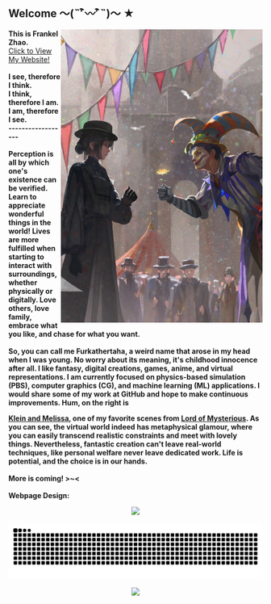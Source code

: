 ## Welcome ～(˵¯͒〰¯͒˵)～ ★

<!--
<img align='right' src='personal_cdn/00017-2771211951.png' width='400px'>
-->
<img align='right' src='personal_cdn/klein_Melissa.jpg' width='400px'>

<b>This is Frankel Zhao.  </b><br>
[Click to View My Website!](https://furkathertaha.github.io/) <br>
<br>
<b> I see, therefore I think. <br> I think, therefore I am. <br> I am, therefore I see.  &emsp;&emsp;&emsp;&emsp; ------------------ <br> </b>
<br>
<b> Perception is all by which one's existence can be verified. Learn to appreciate wonderful things in the world! Lives are more fulfilled when starting to interact with surroundings, whether physically or digitally. Love others, love family, embrace what you like, and chase for what you want. </b><br> 
<br> 
<b> So, you can call me Furkathertaha, a weird name that arose in my head when I was young. No worry about its meaning, it's childhood innocence after all. I like fantasy, digital creations, games, anime, and virtual representations. I am currently focused on physics-based simulation (PBS), computer graphics (CG), and machine learning (ML) applications. I would share some of my work at GitHub and hope to make continuous improvements. Hum, on the right is 
<!--
[Hu Tao](https://www.google.com/search?q=Hu+Tao&sca_esv=7994f51f647571a9&sca_upv=1&sxsrf=ACQVn08wO7zCDsgyY4qRaKmr8Wxlw-k4WA%3A1711229186420&ei=Akn_ZZajGYTBvr0PgoWKwAc&ved=0ahUKEwiWrKS-qYuFAxWEoK8BHYKCAngQ4dUDCBA&uact=5&oq=Hu+Tao&gs_lp=Egxnd3Mtd2l6LXNlcnAiBkh1IFRhbzIKEAAYRxjWBBiwAzIKEAAYRxjWBBiwAzIKEAAYRxjWBBiwAzIKEAAYRxjWBBiwAzIKEAAYRxjWBBiwAzIKEAAYRxjWBBiwAzIKEAAYRxjWBBiwAzIKEAAYRxjWBBiwAzIKEAAYRxjWBBiwAzIKEAAYRxjWBBiwA0iVB1AAWABwAXgBkAEAmAEAoAEAqgEAuAEDyAEAmAIBoAIDmAMAiAYBkAYKkgcBMaAHAA&sclient=gws-wiz-serp), one of my favorite characters. Here is a doppelganger, of course.
-->
[Klein and Melissa](https://www.bilibili.com/video/BV17G411m7MZ/?spm_id_from=333.337.search-card.all.click&vd_source=c5491107713fb9e34e48ab93f260f495), one of my favorite scenes from [Lord of Mysterious](https://www.google.com/search?q=lord+of+mysterious&sca_esv=23c07de5ac49e31f&sca_upv=1&sxsrf=ACQVn08uFj2us52y9G4wMGebsRP_kz7YdQ%3A1711890759196&ei=R2EJZoHHC6G8vr0PrsmMuA0&ved=0ahUKEwjBhuKEyp6FAxUhnq8BHa4kA9cQ4dUDCBA&uact=5&oq=lord+of+mysterious&gs_lp=Egxnd3Mtd2l6LXNlcnAiEmxvcmQgb2YgbXlzdGVyaW91czIKEAAYRxjWBBiwAzIKEAAYRxjWBBiwAzIKEAAYRxjWBBiwAzIKEAAYRxjWBBiwAzIKEAAYRxjWBBiwAzIKEAAYRxjWBBiwAzIKEAAYRxjWBBiwAzIKEAAYRxjWBBiwA0iECVAAWABwAngBkAEAmAEAoAEAqgEAuAEDyAEAmAICoAIEmAMAiAYBkAYIkgcBMqAHAA&sclient=gws-wiz-serp#ip=1).
As you can see, the virtual world indeed has metaphysical glamour, where you can easily transcend realistic constraints and meet with lovely things. Nevertheless, fantastic creation can't leave real-world techniques, like personal welfare never leave dedicated work. Life is potential, and the choice is in our hands.
<br>
<br>
<b> More is coming! >~< </b> 
<br>
<br>
<b> Webpage Design: </b>
<p align="center">
    <img src='https://github-readme-stats-one-bice.vercel.app/api/top-langs/?username=Furkathertaha&layout=compact&hide_border=true&langs_count=10&theme=buefy' width='400px'>
</p>

<!-- see my workflow-->
<picture>
  <source media="(prefers-color-scheme: dark)" srcset="https://raw.githubusercontent.com/Furkathertaha/Furkathertaha/output/github-contribution-grid-snake-dark.svg">
  <source media="(prefers-color-scheme: light)" srcset="https://raw.githubusercontent.com/Furkathertaha/Furkathertaha/output/github-contribution-grid-snake.svg">
  <img alt="github contribution grid snake animation" src="https://raw.githubusercontent.com/Furkathertaha/Furkathertaha/output/github-contribution-grid-snake.svg">
</picture>

<p align="center">
  <img src="https://profile-counter.glitch.me/Furkathertaha/count.svg" />
</p>
